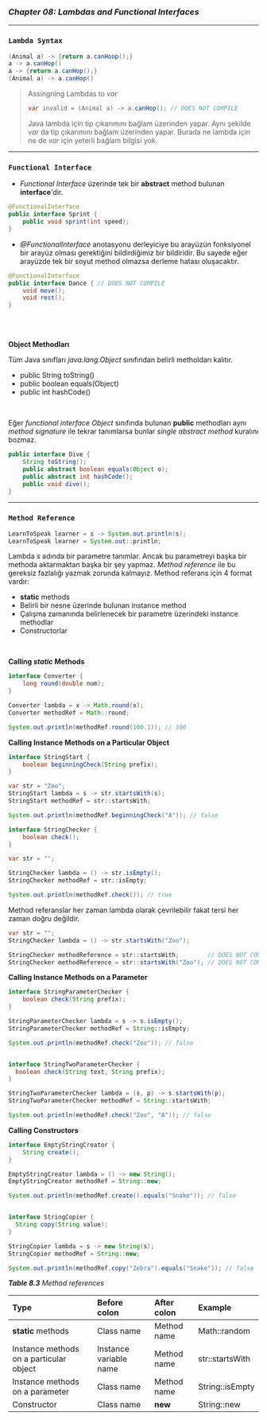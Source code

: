 ### _Chapter 08: Lambdas and Functional Interfaces_

---
### `Lambda Syntax`
```java
(Animal a) -> {return a.canHoop();}
a -> a.canHop()
a -> {return a.canHop();}
(Animal a) -> a.canHop()
```

> Assingning Lambdas to _var_
>```java
>var invalid = (Animal a) -> a.canHop(); // DOES NOT COMPILE
>```
> Java lambda için tip çıkarımını bağlam üzerinden yapar. Aynı şekilde _var_ da tip çıkarımını bağlam üzerinden yapar.
> Burada ne lambda için ne de _var_ için yeterli bağlam bilgisi yok.

---
### `Functional Interface`
- _Functional Interface_ üzerinde tek bir **abstract** method bulunan **interface**'dir.

```java
@FunctionalInterface
public interface Sprint {
    public void sprint(int speed);
}
```

- _@FunctionalInterface_ anotasyonu derleyiciye bu arayüzün fonksiyonel bir arayüz olması gerektiğini bildirdiğimiz
  bir bildiridir. Bu sayede eğer arayüzde tek bir soyut method olmazsa derleme hatası oluşacaktır.
```java
@FunctionalInterface
public interface Dance { // DOES NOT COMPILE
    void move();
    void rest();
}
```
<br/><br/>

**Object Methodları**

Tüm Java sınıfları _java.lang.Object_ sınıfından belirli metholdarı kalıtır. 
 - public String toString()
 - public boolean equals(Object)
 - public int hashCode()
<br/>

Eğer _functional interface_ _Object_ sınıfında bulunan **public** methodları aynı _method signature_ ile tekrar
tanımlarsa bunlar _single abstract method_ kuralını bozmaz.
```java
public interface Dive {
    String toString();
    public abstract boolean equals(Object o);
    public abstract int hashCode();
    public void dive();
}
```

---
### `Method Reference`

```java
LearnToSpeak learner = s -> System.out.println(s);
LearnToSpeak learner = System.out::println;
```
Lambda _s_ adında bir parametre tanımlar. Ancak bu parametreyi başka bir methoda aktarmaktan başka bir şey yapmaz. 
_Method reference_ ile bu gereksiz fazlalığı yazmak zorunda kalmayız.
Method referans için 4 format vardır:
- **static** methods
- Belirli bir nesne üzerinde bulunan instance method
- Çalışma zamanında belirlenecek bir parametre üzerindeki instance methodlar
- Constructorlar

<br/>

**Calling _static_ Methods**
```java
interface Converter {
    long round(double num);
}

Converter lambda = x -> Math.round(x);
Converter methodRef = Math::round;

System.out.println(methodRef.round(100.1)); // 100
```

**Calling Instance Methods on a Particular Object**
```java
interface StringStart {
    boolean beginningCheck(String prefix);
}

var str = "Zoo";
StringStart lambda = s -> str.startsWith(s);
StringStart methodRef = str::startsWith;

System.out.println(methodRef.beginningCheck("A")); // false
```

```java
interface StringChecker {
    boolean check();
}

var str = "";

StringChecker lambda = () -> str.isEmpty();
StringChecker methodRef = str::isEmpty;

System.out.println(methodRef.check()); // true
```

Method referanslar her zaman lambda olarak çevrilebilir fakat tersi her zaman doğru değildir.
```java
var str = "";
StringChecker lambda = () -> str.startsWith("Zoo");

StringChecker methodReference = str::startsWith;        // DOES NOT COMPILE
StringChecker methodReference = str::startsWith("Zoo"); // DOES NOT COMPILE
```

**Calling Instance Methods on a Parameter**
```java
interface StringParameterChecker {
    boolean check(String prefix);
}

StringParameterChecker lambda = s -> s.isEmpty();
StringParameterChecker methodRef = String::isEmpty;

System.out.println(methodRef.check("Zoo")); // false


interface StringTwoParameterChecker {
  boolean check(String text, String prefix);
}

StringTwoParameterChecker lambda = (s, p) -> s.startsWith(p);
StringTwoParameterChecker methodRef = String::startsWith;

System.out.println(methodRef.check("Zoo", "A")); // false
```

**Calling Constructors**
```java
interface EmptyStringCreator {
    String create();
}

EmptyStringCreator lambda = () -> new String();
EmptyStringCreator methodRef = String::new;

System.out.println(methodRef.create().equals("Snake")); // false


interface StringCopier {
  String copy(String value);
}

StringCopier lambda = s -> new String(s);
StringCopier methodRef = String::new;

System.out.println(methodRef.copy("Zebra").equals("Snake")); // false
```

_**Table 8.3** Method references_

| Type                                    | Before colon           | After colon | Example         |
|:----------------------------------------|:-----------------------|:------------|:----------------|
| **static** methods                      | Class name             | Method name | Math::random    |
| Instance methods on a particular object | Instance variable name | Method name | str::startsWith |
| Instance methods on a parameter         | Class name             | Method name | String::isEmpty |
| Constructor                             | Class name             | **new**     | String::new     |